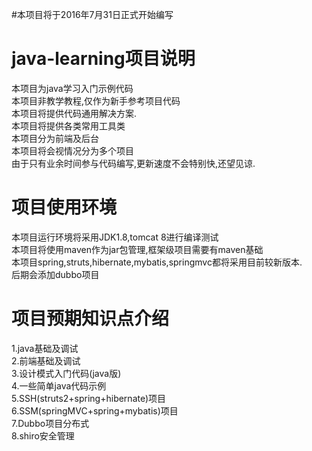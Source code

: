 #本项目将于2016年7月31日正式开始编写
# java-learning项目说明

本项目为java学习入门示例代码<br/>
本项目非教学教程,仅作为新手参考项目代码<br/>
本项目将提供代码通用解决方案.<br/>
本项目将提供各类常用工具类<br/>
本项目分为前端及后台<br/>
本项目将会视情况分为多个项目<br/>
由于只有业余时间参与代码编写,更新速度不会特别快,还望见谅.

# 项目使用环境
本项目运行环境将采用JDK1.8,tomcat 8进行编译测试<br/>
本项目将使用maven作为jar包管理,框架级项目需要有maven基础<br/>
本项目spring,struts,hibernate,mybatis,springmvc都将采用目前较新版本.<br/>
后期会添加dubbo项目

# 项目预期知识点介绍
1.java基础及调试<br/>
2.前端基础及调试<br/>
3.设计模式入门代码(java版)<br/>
4.一些简单java代码示例<br/>
5.SSH(struts2+spring+hibernate)项目<br/>
6.SSM(springMVC+spring+mybatis)项目<br/>
7.Dubbo项目分布式</br>
8.shiro安全管理
